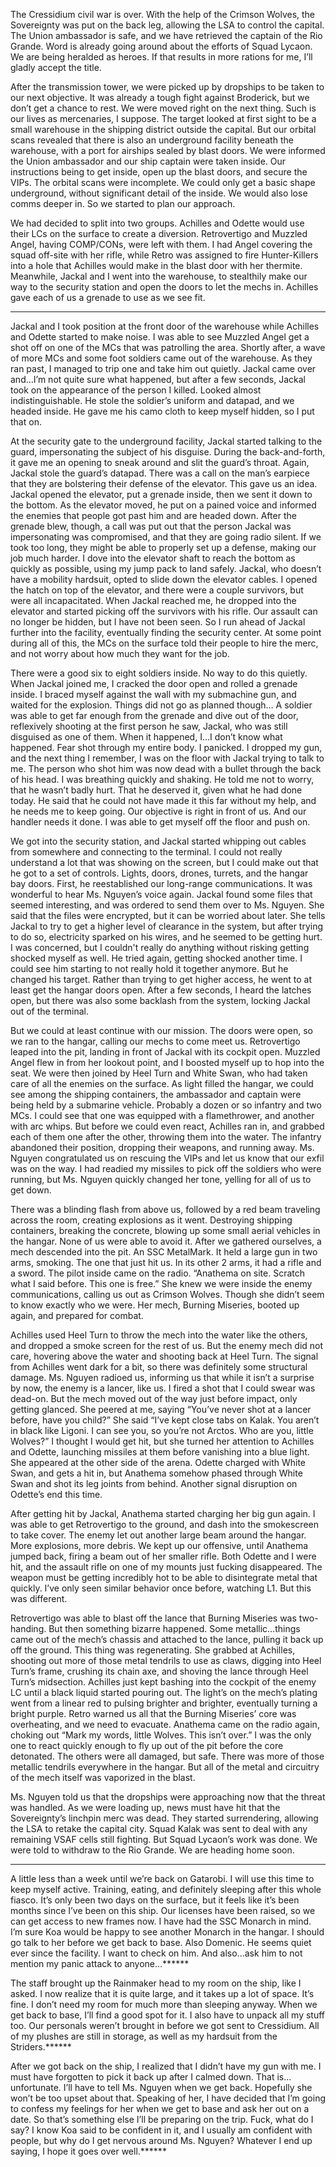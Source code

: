 The Cressidium civil war is over. With the help of the Crimson Wolves, the Sovereignty was put on the back leg, allowing the LSA to control the capital. The Union ambassador is safe, and we have retrieved the captain of the Rio Grande. Word is already going around about the efforts of Squad Lycaon. We are being heralded as heroes. If that results in more rations for me, I’ll gladly accept the title.

After the transmission tower, we were picked up by dropships to be taken to our next objective. It was already a tough fight against Broderick, but we don’t get a chance to rest. We were moved right on the next thing. Such is our lives as mercenaries, I suppose. The target looked at first sight to be a small warehouse in the shipping district outside the capital. But our orbital scans revealed that there is also an underground facility beneath the warehouse, with a port for airships sealed by blast doors. We were informed the Union ambassador and our ship captain were taken inside. Our instructions being to get inside, open up the blast doors, and secure the VIPs. The orbital scans were incomplete. We could only get a basic shape underground, without significant detail of the inside. We would also lose comms deeper in. So we started to plan our approach.

We had decided to split into two groups. Achilles and Odette would use their LCs on the surface to create a diversion. Retrovertigo and Muzzled Angel, having COMP/CONs, were left with them. I had Angel covering the squad off-site with her rifle, while Retro was assigned to fire Hunter-Killers into a hole that Achilles would make in the blast door with her thermite. Meanwhile, Jackal and I went into the warehouse, to stealthily make our way to the security station and open the doors to let the mechs in. Achilles gave each of us a grenade to use as we see fit.

---

Jackal and I took position at the front door of the warehouse while Achilles and Odette started to make noise. I was able to see Muzzled Angel get a shot off on one of the MCs that was patrolling the area. Shortly after, a wave of more MCs and some foot soldiers came out of the warehouse. As they ran past, I managed to trip one and take him out quietly. Jackal came over and…I’m not quite sure what happened, but after a few seconds, Jackal took on the appearance of the person I killed. Looked almost indistinguishable. He stole the soldier’s uniform and datapad, and we headed inside. He gave me his camo cloth to keep myself hidden, so I put that on.

At the security gate to the underground facility, Jackal started talking to the guard, impersonating the subject of his disguise. During the back-and-forth, it gave me an opening to sneak around and slit the guard’s throat. Again, Jackal stole the guard’s datapad. There was a call on the man’s earpiece that they are bolstering their defense of the elevator. This gave us an idea. Jackal opened the elevator, put a grenade inside, then we sent it down to the bottom. As the elevator moved, he put on a pained voice and informed the enemies that people got past him and are headed down. After the grenade blew, though, a call was put out that the person Jackal was impersonating was compromised, and that they are going radio silent. If we took too long, they might be able to properly set up a defense, making our job much harder. I dove into the elevator shaft to reach the bottom as quickly as possible, using my jump pack to land safely. Jackal, who doesn’t have a mobility hardsuit, opted to slide down the elevator cables. I opened the hatch on top of the elevator, and there were a couple survivors, but were all incapacitated. When Jackal reached me, he dropped into the elevator and started picking off the survivors with his rifle. Our assault can no longer be hidden, but I have not been seen. So I run ahead of Jackal further into the facility, eventually finding the security center. At some point during all of this, the MCs on the surface told their people to hire the merc, and not worry about how much they want for the job.

There were a good six to eight soldiers inside. No way to do this quietly. When Jackal joined me, I cracked the door open and rolled a grenade inside. I braced myself against the wall with my submachine gun, and waited for the explosion. Things did not go as planned though… A soldier was able to get far enough from the grenade and dive out of the door, reflexively shooting at the first person he saw, Jackal, who was still disguised as one of them. When it happened, I…I don’t know what happened. Fear shot through my entire body. I panicked. I dropped my gun, and the next thing I remember, I was on the floor with Jackal trying to talk to me. The person who shot him was now dead with a bullet through the back of his head. I was breathing quickly and shaking. He told me not to worry, that he wasn’t badly hurt. That he deserved it, given what he had done today. He said that he could not have made it this far without my help, and he needs me to keep going. Our objective is right in front of us. And our handler needs it done. I was able to get myself off the floor and push on.

We got into the security station, and Jackal started whipping out cables from somewhere and connecting to the terminal. I could not really understand a lot that was showing on the screen, but I could make out that he got to a set of controls. Lights, doors, drones, turrets, and the hangar bay doors. First, he reestablished our long-range communications. It was wonderful to hear Ms. Nguyen’s voice again. Jackal found some files that seemed interesting, and was ordered to send them over to Ms. Nguyen. She said that the files were encrypted, but it can be worried about later. She tells Jackal to try to get a higher level of clearance in the system, but after trying to do so, electricity sparked on his wires, and he seemed to be getting hurt. I was concerned, but I couldn't really do anything without risking getting shocked myself as well. He tried again, getting shocked another time. I could see him starting to not really hold it together anymore. But he changed his target. Rather than trying to get higher access, he went to at least get the hangar doors open. After a few seconds, I heard the latches open, but there was also some backlash from the system, locking Jackal out of the terminal.

But we could at least continue with our mission. The doors were open, so we ran to the hangar, calling our mechs to come meet us. Retrovertigo leaped into the pit, landing in front of Jackal with its cockpit open. Muzzled Angel flew in from her lookout point, and I boosted myself up to hop into the seat. We were then joined by Heel Turn and White Swan, who had taken care of all the enemies on the surface. As light filled the hangar, we could see among the shipping containers, the ambassador and captain were being held by a submarine vehicle. Probably a dozen or so infantry and two MCs. I could see that one was equipped with a flamethrower, and another with arc whips. But before we could even react, Achilles ran in, and grabbed each of them one after the other, throwing them into the water. The infantry abandoned their position, dropping their weapons, and running away. Ms. Nguyen congratulated us on rescuing the VIPs and let us know that our exfil was on the way. I had readied my missiles to pick off the soldiers who were running, but Ms. Nguyen quickly changed her tone, yelling for all of us to get down.

There was a blinding flash from above us, followed by a red beam traveling across the room, creating explosions as it went. Destroying shipping containers, breaking the concrete, blowing up some small aerial vehicles in the hangar. None of us were able to avoid it. After we gathered ourselves, a mech descended into the pit. An SSC MetalMark. It held a large gun in two arms, smoking. The one that just hit us. In its other 2 arms, it had a rifle and a sword. The pilot inside came on the radio. “Anathema on site. Scratch what I said before. This one is free.” She knew we were inside the enemy communications, calling us out as Crimson Wolves. Though she didn’t seem to know exactly who we were. Her mech, Burning Miseries, booted up again, and prepared for combat.

Achilles used Heel Turn to throw the mech into the water like the others, and dropped a smoke screen for the rest of us. But the enemy mech did not care, hovering above the water and shooting back at Heel Turn. The signal from Achilles went dark for a bit, so there was definitely some structural damage. Ms. Nguyen radioed us, informing us that while it isn’t a surprise by now, the enemy is a lancer, like us. I fired a shot that I could swear was dead-on. But the mech moved out of the way just before impact, only getting glanced. She peered at me, saying “You’ve never shot at a lancer before, have you child?” She said “I’ve kept close tabs on Kalak. You aren’t in black like Ligoni. I can see you, so you’re not Arctos. Who are you, little Wolves?” I thought I would get hit, but she turned her attention to Achilles and Odette, launching missiles at them before vanishing into a blue light. She appeared at the other side of the arena. Odette charged with White Swan, and gets a hit in, but Anathema somehow phased through White Swan and shot its leg joints from behind. Another signal disruption on Odette’s end this time.

After getting hit by Jackal, Anathema started charging her big gun again. I was able to get Retrovertigo to the ground, and dash into the smokescreen to take cover. The enemy let out another large beam around the hangar. More explosions, more debris. We kept up our offensive, until Anathema jumped back, firing a beam out of her smaller rifle. Both Odette and I were hit, and the assault rifle on one of my mounts just fucking disappeared. The weapon must be getting incredibly hot to be able to disintegrate metal that quickly. I’ve only seen similar behavior once before, watching L1. But this was different.

Retrovertigo was able to blast off the lance that Burning Miseries was two-handing. But then something bizarre happened. Some metallic…things came out of the mech’s chassis and attached to the lance, pulling it back up off the ground. This thing was regenerating. She grabbed at Achilles, shooting out more of those metal tendrils to use as claws, digging into Heel Turn’s frame, crushing its chain axe, and shoving the lance through Heel Turn’s midsection. Achilles just kept bashing into the cockpit of the enemy LC until a black liquid started pouring out. The light’s on the mech’s plating went from a linear red to pulsing brighter and brighter, eventually turning a bright purple. Retro warned us all that the Burning Miseries’ core was overheating, and we need to evacuate. Anathema came on the radio again, choking out “Mark my words, little Wolves. This isn’t over.” I was the only one to react quickly enough to fly up out of the pit before the core detonated. The others were all damaged, but safe. There was more of those metallic tendrils everywhere in the hangar. But all of the metal and circuitry of the mech itself was vaporized in the blast.

Ms. Nguyen told us that the dropships were approaching now that the threat was handled. As we were loading up, news must have hit that the Sovereignty’s linchpin merc was dead. They started surrendering, allowing the LSA to retake the capital city. Squad Kalak was sent to deal with any remaining VSAF cells still fighting. But Squad Lycaon’s work was done. We were told to withdraw to the Rio Grande. We are heading home soon.

---

A little less than a week until we’re back on Gatarobi. I will use this time to keep myself active. Training, eating, and definitely sleeping after this whole fiasco. It’s only been two days on the surface, but it feels like it’s been months since I’ve been on this ship. Our licenses have been raised, so we can get access to new frames now. I have had the SSC Monarch in mind. I’m sure Koa would be happy to see another Monarch in the hangar. I should go talk to her before we get back to base. Also Domenic. He seems quiet ever since the facility. I want to check on him. And also…ask him to not mention my panic attack to anyone…******

The staff brought up the Rainmaker head to my room on the ship, like I asked. I now realize that it is quite large, and it takes up a lot of space. It’s fine. I don’t need my room for much more than sleeping anyway. When we get back to base, I’ll find a good spot for it. I also have to unpack all my stuff too. Our personals weren’t brought in before we got sent to Cressidium. All of my plushes are still in storage, as well as my hardsuit from the Striders.******

After we got back on the ship, I realized that I didn’t have my gun with me. I must have forgotten to pick it back up after I calmed down. That is…unfortunate. I’ll have to tell Ms. Nguyen when we get back. Hopefully she won’t be too upset about that. Speaking of her, I have decided that I’m going to confess my feelings for her when we get to base and ask her out on a date. So that’s something else I’ll be preparing on the trip. Fuck, what do I say? I know Koa said to be confident in it, and I usually am confident with people, but why do I get nervous around Ms. Nguyen? Whatever I end up saying, I hope it goes over well.******